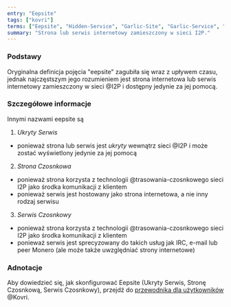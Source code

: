 ```yaml
---
entry: "Eepsite"
tags: ["kovri"]
terms: ["Eepsite", "Hidden-Service", "Garlic-Site", "Garlic-Service", "ukryty-serwis", "strona-czosnkowa", "serwis-czosnkowy", "serwisu-czosnkowego"]
summary: "Strona lub serwis internetowy zamieszczony w sieci I2P."
---
```


### Podstawy

Oryginalna definicja pojęcia "eepsite" zagubiła się wraz z upływem czasu, jednak najczęstszym jego rozumieniem jest strona internetowa lub serwis internetowy zamieszczony w sieci @I2P i dostępny jedynie za jej pomocą.

### Szczegółowe informacje

Innymi nazwami eepsite są

1. *Ukryty Serwis*
  - ponieważ strona lub serwis jest *ukryty* wewnątrz sieci @I2P i może zostać wyświetlony jedynie za jej pomocą
2. *Strona Czosnkowa*
  - ponieważ strona korzysta z technologii @trasowania-czosnkowego sieci I2P jako środka komunikacji z klientem
  - ponieważ serwis jest hostowany jako strona internetowa, a nie inny rodzaj serwisu
3. *Serwis Czosnkowy*
  - ponieważ strona korzysta z technologii @trasowania-czosnkowego sieci I2P jako środka komunikacji z klientem
  - ponieważ serwis jest sprecyzowany do takich usług jak IRC, e-mail lub peer Monero (ale może także uwzględniać strony internetowe)

### Adnotacje

Aby dowiedzieć się, jak skonfigurować Eepsite (Ukryty Serwis, Stronę Czosnkową, Serwis Czosnkowy), przejdź do [przewodnika dla użytkowników](https://gitlab.com/kovri-project/kovri-docs/blob/master/i18n/en/user_guide.md) @Kovri.
